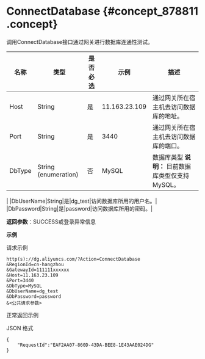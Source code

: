 # ConnectDatabase {#concept_878811 .concept}

调用ConnectDatabase接口通过网关进行数据库连通性测试。

|名称|类型|是否必选|示例|描述|
|--|--|----|--|--|
|Host|String|是|11.163.23.109|通过网关所在宿主机去访问数据库的地址。|
|Port|String|是|3440|通过网关所在宿主机去访问数据库的端口。|
|DbType|String \(enumeration\)|否|MySQL|数据库类型 **说明：** 目前数据库类型仅支持MySQL。

 |
|DbUserName|String|是|dg\_test|访问数据库所用的用户名。|
|DbPassword|String|是|password|访问数据库所用的密码。|

**返回参数**：SUCCESS或登录异常信息

**示例**

请求示例

``` {#codeblock_kju_skn_yyo}
http(s)://dg.aliyuncs.com/?Action=ConnectDatabase
&RegionId=cn-hangzhou
&GatewayId=111111xxxxxx
&Host=11.163.23.109
&Port=3440
&DbType=MySQL
&DbUserName=dg_test
&DbPassword=password
&<公共请求参数>
```

正常返回示例

JSON 格式

``` {#codeblock_wzw_4n0_yra}
{
    "RequestId":"EAF2AA07-860D-43DA-BEE8-1E43AAE024DG"
}
```

